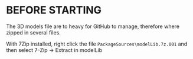 # BEFORE STARTING
The 3D models file are to heavy for GitHub to manage, therefore where zipped in several files.

With 7Zip installed, right click the file `PackageSources\modelLib.7z.001` and then select 7-Zip -> Extract in modelLib

